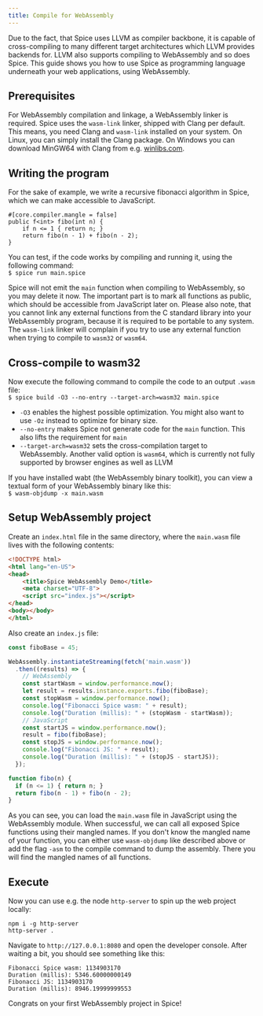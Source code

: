 ```yaml
---
title: Compile for WebAssembly
---
```


Due to the fact, that Spice uses LLVM as compiler backbone, it is capable of cross-compiling to many different target
architectures which LLVM provides backends for. LLVM also supports compiling to WebAssembly and so does Spice.
This guide shows you how to use Spice as programming language underneath your web applications, using WebAssembly.

## Prerequisites

For WebAssembly compilation and linkage, a WebAssembly linker is required. Spice uses the `wasm-link` linker, shipped with Clang
per default. This means, you need Clang and `wasm-link` installed on your system. On Linux, you can simply install the Clang
package. On Windows you can download MinGW64 with Clang from e.g. [winlibs.com](https://winlibs.com).

## Writing the program

For the sake of example, we write a recursive fibonacci algorithm in Spice, which we can make accessible to JavaScript.

```spice
#[core.compiler.mangle = false]
public f<int> fibo(int n) {
    if n <= 1 { return n; }
    return fibo(n - 1) + fibo(n - 2);
}
```

You can test, if the code works by compiling and running it, using the following command: <br>
`$ spice run main.spice`

Spice will not emit the `main` function when compiling to WebAssembly, so you may delete it now. The important part is to mark all
functions as public, which should be accessible from JavaScript later on. Please also note, that you cannot link any external
functions from the C standard library into your WebAssembly program, because it is required to be portable to any system. The
`wasm-link` linker will complain if you try to use any external function when trying to compile to `wasm32` or `wasm64`.

## Cross-compile to wasm32

Now execute the following command to compile the code to an output `.wasm` file: <br>
`$ spice build -O3 --no-entry --target-arch=wasm32 main.spice`

- `-O3` enables the highest possible optimization. You might also want to use `-Oz` instead to optimize for binary size.
- `--no-entry` makes Spice not generate code for the `main` function. This also lifts the requirement for `main`
- `--target-arch=wasm32` sets the cross-compilation target to WebAssembly. Another valid option is `wasm64`, which is currently not
   fully supported by browser engines as well as LLVM

If you have installed wabt (the WebAssembly binary toolkit), you can view a textual form of your WebAssembly binary like this: <br>
`$ wasm-objdump -x main.wasm`

## Setup WebAssembly project

Create an `index.html` file in the same directory, where the `main.wasm` file lives with the following contents:

```html
<!DOCTYPE html>
<html lang="en-US">
<head>
    <title>Spice WebAssembly Demo</title>
    <meta charset="UTF-8">
    <script src="index.js"></script>
</head>
<body></body>
</html>
```

Also create an `index.js` file:

```js
const fiboBase = 45;

WebAssembly.instantiateStreaming(fetch('main.wasm'))
  .then((results) => {
    // WebAssembly
    const startWasm = window.performance.now();
    let result = results.instance.exports.fibo(fiboBase);
    const stopWasm = window.performance.now();
    console.log("Fibonacci Spice wasm: " + result);
    console.log("Duration (millis): " + (stopWasm - startWasm));
    // JavaScript
    const startJS = window.performance.now();
    result = fibo(fiboBase);
    const stopJS = window.performance.now();
    console.log("Fibonacci JS: " + result);
    console.log("Duration (millis): " + (stopJS - startJS));
  });

function fibo(n) {
  if (n <= 1) { return n; }
  return fibo(n - 1) + fibo(n - 2);
}
```

As you can see, you can load the `main.wasm` file in JavaScript using the WebAssembly module. When successful, we can call all
exposed Spice functions using their mangled names. If you don't know the mangled name of your function, you can either use
`wasm-objdump` like described above or add the flag `-asm` to the compile command to dump the assembly. There you will find the
mangled names of all functions.

## Execute

Now you can use e.g. the node `http-server` to spin up the web project locally:
```shell
npm i -g http-server
http-server .
```

Navigate to `http://127.0.0.1:8080` and open the developer console. After waiting a bit, you should see something like this:

```
Fibonacci Spice wasm: 1134903170
Duration (millis): 5346.60000000149
Fibonacci JS: 1134903170
Duration (millis): 8946.19999999553
```

Congrats on your first WebAssembly project in Spice!
